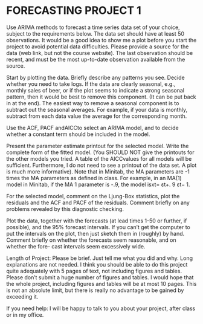 # FORECASTING PROJECT 1

Use ARIMA methods to forecast a time series data set of your choice, subject to the requirements
below. The data set should have at least 50 observations. It would be a good idea to show me a plot
before you start the project to avoid potential data difficulties. Please provide a source for the data (web
link, but not the course website). The last observation should be recent, and must be the most up-to-date
observation available from the source.

Start by plotting the data. Briefly describe any patterns you see. Decide whether you need to take
logs. If the data are clearly seasonal, e.g., monthly sales of beer, or if the plot seems to indicate a strong
seasonal pattern, then it would be best to remove this component. (It can be put back in at the end). The
easiest way to remove a seasonal component is to subtract out the seasonal averages. For example, if
your data is monthly, subtract from each data value the average for the corresponding month.

Use the ACF, PACF andAICCto select an ARIMA model, and to decide whether a constant term
should be included in the model.

Present the parameter estimate printout for the selected model. Write the complete form of the
fitted model. (You SHOULD NOT give the printouts for the other models you tried. A table of the
AICCvalues for all models will be sufficient. Furthermore, I do not need to see a printout of the data
set. A plot is much more informative). Note that in Minitab, the MA parameters are -1 times the MA
parameters as defined in class. For example, in an MA(1) model in Minitab, if the MA 1 parameter is
-.9, the model isxt= εt+. 9 εt− 1.

For the selected model, comment on the Ljung-Box statistics, plot the residuals and the ACF and
PACF of the residuals. Comment briefly on any problems revealed by this diagnostic checking.

Plot the data, together with the forecasts (at lead times 1-50 or further, if possible), and the 95%
forecast intervals. If you can’t get the computer to put the intervals on the plot, then just sketch them in
(roughly) by hand. Comment briefly on whether the forecasts seem reasonable, and on whether the fore-
cast intervals seem excessively wide.

Length of Project: Please be brief. Just tell me what you did and why. Long explanations are not needed. I think you should be able to do this project quite adequately with 5 pages of text, not including figures and tables. Please don’t submit a huge number of figures and tables. I would hope that the whole project, including figures and tables will be at most 10 pages. This is not an absolute limit, but there is really no advantage to be gained by exceeding it.

If you need help: I will be happy to talk to you about your project, after class or in my office.

